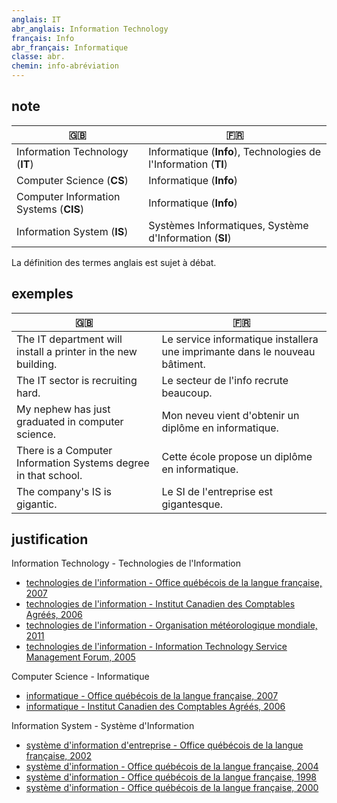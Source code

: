 ```yaml
---
anglais: IT
abr_anglais: Information Technology
français: Info
abr_français: Informatique
classe: abr.
chemin: info-abréviation
---
```

## note

🇬🇧 | 🇫🇷
---|---
Information Technology (**IT**) | Informatique (**Info**), Technologies de l'Information (**TI**)
Computer Science (**CS**) | Informatique (**Info**)
Computer Information Systems (**CIS**) | Informatique (**Info**)
Information System (**IS**) | Systèmes Informatiques, Système d'Information (**SI**)

La définition des termes anglais est sujet à débat.

## exemples

🇬🇧 | 🇫🇷
---|---
The IT department will install a printer in the new building.|Le service informatique installera une imprimante dans le nouveau bâtiment.
The IT sector is recruiting hard.|Le secteur de l'info recrute beaucoup.
My nephew has just graduated in computer science.|Mon neveu vient d'obtenir un diplôme en informatique.
There is a Computer Information Systems degree in that school.|Cette école propose un diplôme en informatique.
The company's IS is gigantic.|Le SI de l'entreprise est gigantesque.

## justification

Information Technology - Technologies de l'Information

- [technologies de l'information - Office québécois de la langue française, 2007](https://vitrinelinguistique.oqlf.gouv.qc.ca/fiche-gdt/fiche/8875723/technologies-de-linformation)
- [technologies de l'information - Institut Canadien des Comptables Agréés, 2006](https://vitrinelinguistique.oqlf.gouv.qc.ca/fiche-gdt/fiche/503062/technologies-de-linformation)
- [technologies de l'information - Organisation météorologique mondiale, 2011](https://vitrinelinguistique.oqlf.gouv.qc.ca/fiche-gdt/fiche/26518141/technologie-de-linformation)
- [technologies de l'information - Information Technology Service Management Forum, 2005](https://vitrinelinguistique.oqlf.gouv.qc.ca/fiche-gdt/fiche/8353006/technologie-de-linformation)

Computer Science - Informatique

- [informatique - Office québécois de la langue française, 2007](https://vitrinelinguistique.oqlf.gouv.qc.ca/fiche-gdt/fiche/2071561/informatique)
- [informatique - Institut Canadien des Comptables Agréés, 2006](https://vitrinelinguistique.oqlf.gouv.qc.ca/fiche-gdt/fiche/506809/informatique)

Information System - Système d'Information

- [système d'information d'entreprise - Office québécois de la langue française, 2002](https://vitrinelinguistique.oqlf.gouv.qc.ca/fiche-gdt/fiche/8350068/systeme-dinformation-dentreprise)
- [système d'information - Office québécois de la langue française, 2004](https://vitrinelinguistique.oqlf.gouv.qc.ca/fiche-gdt/fiche/8358435/systeme-dinformation)
- [système d'information - Office québécois de la langue française, 1998](https://vitrinelinguistique.oqlf.gouv.qc.ca/fiche-gdt/fiche/8392214/systeme-dinformation)
- [système d'information - Office québécois de la langue française, 2000](https://vitrinelinguistique.oqlf.gouv.qc.ca/fiche-gdt/fiche/8372293/systeme-compose)

